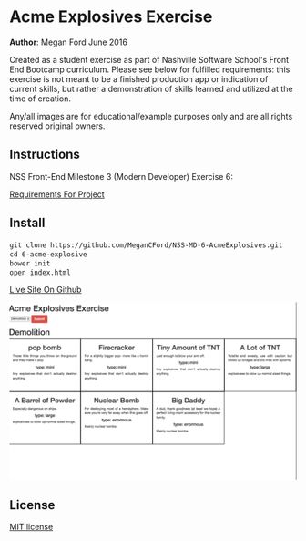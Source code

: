# Acme Explosives Exercise

**Author**: Megan Ford June 2016 


Created as a student exercise as part of Nashville Software School's Front End Bootcamp curriculum. Please see below for fulfilled requirements: this exercise is not meant to be a finished production app or indication of current skills, but rather a demonstration of skills learned and utilized at the time of creation.


Any/all images are for educational/example purposes only and are all rights reserved original owners. 


## Instructions


NSS Front-End Milestone 3 (Modern Developer) Exercise 6: 


[Requirements For Project](https://github.com/nashville-software-school/front-end-milestones/blob/master/4-modern-javascript-developer/exercises/MJ_PROMISES_ACME_EXPLOSIVES.md)



## Install


``` 
git clone https://github.com/MeganCFord/NSS-MD-6-AcmeExplosives.git
cd 6-acme-explosive
bower init
open index.html
```

[Live Site On Github](http://megancford.github.io/NSS-MD-6-AcmeExplosives)


![screenshot](explosives-screenshot.jpg)


## License 


[MIT license](LICENSE.md)

